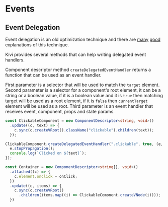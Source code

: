 # Events

## Event Delegation

Event delegation is an old optimization technique and there are [many](https://davidwalsh.name/event-delegate)
[good](https://learn.jquery.com/events/event-delegation/) explanations of this technique.

Kivi provides several methods that can help writing delegated event handlers.

Component descriptor method `createDelegatedEventHandler` returns a function that can be used as an event handler.

First parameter is a selector that will be used to match the `target` element. Second parameter is a selector for a
component's root element, it can be a string or a boolean value, if it is a boolean value and it is `true` then
matching target will be used as a root element, if it is `false` then `currentTarget` element will be used as a root.
Third parameter is an event handler that receives event, component, props and state params.

```ts
const ClickableComponent = new ComponentDescriptor<string, void>()
  .update((c, text) => {
    c.sync(c.createVRoot().className("clickable").children(text));
  });

ClickableComponent.createDelegatedEventHandler(".clickable", true, (e, c, text) => {
  e.stopPropagation();
  console.log(`Clicked on ${text}`);
});

const Container = new ComponentDescriptor<string[], void>()
  .attached((c) => {
    c.element.onclick = onClick;
  })
  .update((c, items) => {
    c.sync(c.createVRoot()
      .children(items.map((i) => ClickableComonent.createVNode(i))));
  })
```